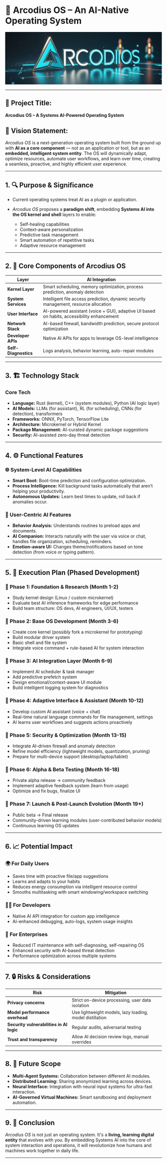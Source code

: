 
# 🧠 Arcodius OS – An AI-Native Operating System
![Arcodius OS - Futuristic AI-Powered Operating System](./public/ARC.jpg)

---

## 🔷 Project Title:

**Arcodius OS – A Systems AI-Powered Operating System**

## 🔷 Vision Statement:

*Arcodius OS* is a next-generation operating system built from the ground up with **AI as a core component** — not as an application or tool, but as an **embedded, intelligent system entity**. The OS will dynamically adapt, optimize resources, automate user workflows, and learn over time, creating a seamless, proactive, and highly efficient user experience.

---

## 1. 🔍 Purpose & Significance

* Current operating systems treat AI as a plugin or application.  
* *Arcodius OS* proposes a **paradigm shift**, embedding **Systems AI into the OS kernel and shell** layers to enable:

  * Self-healing capabilities  
  * Context-aware personalization  
  * Predictive task management  
  * Smart automation of repetitive tasks  
  * Adaptive resource management  

---

## 2. 🧩 Core Components of Arcodius OS

| Layer                | AI Integration                                                                             |
| -------------------- | ------------------------------------------------------------------------------------------ |
| **Kernel Layer**      | Smart scheduling, memory optimization, process prediction, anomaly detection               |
| **System Services**   | Intelligent file access prediction, dynamic security management, resource allocation       |
| **User Interface**    | AI-powered assistant (voice + GUI), adaptive UI based on habits, accessibility enhancement |
| **Network Stack**     | AI-based firewall, bandwidth prediction, secure protocol optimization                      |
| **Developer APIs**    | Native AI APIs for apps to leverage OS-level intelligence                                  |
| **Self-Diagnostics**  | Logs analysis, behavior learning, auto-repair modules                                      |

---

## 3. 🏗️ Technology Stack

### Core Tech

* **Language:** Rust (kernel), C++ (system modules), Python (AI logic layer)  
* **AI Models:** LLMs (for assistant), RL (for scheduling), CNNs (for detection), transformers  
* **Frameworks:** ONNX, PyTorch, TensorFlow Lite  
* **Architecture:** Microkernel or Hybrid Kernel  
* **Package Management:** AI-curated dynamic package suggestions  
* **Security:** AI-assisted zero-day threat detection  

---

## 4. ⚙️ Functional Features

### 🌐 System-Level AI Capabilities

* **Smart Boot:** Boot-time prediction and configuration optimization.  
* **Process Intelligence:** Kill background tasks automatically that aren’t helping your productivity.  
* **Autonomous Updates:** Learn best times to update, roll back if anomalies occur.  

### 🧠 User-Centric AI Features

* **Behavior Analysis:** Understands routines to preload apps and documents.  
* **AI Companion:** Interacts naturally with the user via voice or chat, handles file organization, scheduling, reminders.  
* **Emotion-aware UI:** Changes theme/notifications based on tone detection (from voice or typing pattern).  

---

## 5. 🚀 Execution Plan (Phased Development)

### 📍 Phase 1: Foundation & Research (Month 1-2)

* Study kernel design (Linux / custom microkernel)  
* Evaluate best AI inference frameworks for edge performance  
* Build team structure: OS devs, AI engineers, UI/UX, testers  

### 📍 Phase 2: Base OS Development (Month 3-6)

* Create core kernel (possibly fork a microkernel for prototyping)  
* Build modular driver system  
* Basic shell and file system  
* Integrate voice command + rule-based AI for system interaction  

### 📍 Phase 3: AI Integration Layer (Month 6-9)

* Implement AI scheduler & task manager  
* Add predictive prefetch system  
* Design emotional/context-aware UI module  
* Build intelligent logging system for diagnostics  

### 📍 Phase 4: Adaptive Interface & Assistant (Month 10-12)

* Develop custom AI assistant (voice + chat)  
* Real-time natural language commands for file management, settings  
* AI learns user workflows and suggests actions proactively  

### 📍 Phase 5: Security & Optimization (Month 13-15)

* Integrate AI-driven firewall and anomaly detection  
* Refine model efficiency (lightweight models, quantization, pruning)  
* Prepare for multi-device support (desktop/laptop/tablet)  

### 📍 Phase 6: Alpha & Beta Testing (Month 16-18)

* Private alpha release → community feedback  
* Implement adaptive feedback system (learn from usage)  
* Optimize and fix bugs, finalize UI  

### 📍 Phase 7: Launch & Post-Launch Evolution (Month 19+)

* Public beta → Final release  
* Community-driven learning modules (user-contributed behavior models)  
* Continuous learning OS updates  

---

## 6. 📈 Potential Impact

### 🌍 For Daily Users

* Saves time with proactive file/app suggestions  
* Learns and adapts to your habits  
* Reduces energy consumption via intelligent resource control  
* Smooths multitasking with smart windowing/workspace switching  

### 🧑‍💻 For Developers

* Native AI API integration for custom app intelligence  
* AI-enhanced debugging, auto-logs, system usage insights  

### 🏢 For Enterprises

* Reduced IT maintenance with self-diagnosing, self-repairing OS  
* Enhanced security with AI-based threat detection  
* Performance optimization across multiple systems  

---

## 7. 🔒 Risks & Considerations

| Risk                                     | Mitigation                                               |
| ---------------------------------------- | -------------------------------------------------------- |
| **Privacy concerns**                      | Strict on-device processing, user data isolation         |
| **Model performance overhead**            | Use lightweight models, lazy loading, model distillation |
| **Security vulnerabilities in AI logic**  | Regular audits, adversarial testing                      |
| **Trust and transparency**                | Allow AI decision review logs, manual overrides          |

---

## 8. 🔮 Future Scope

* **Multi-Agent Systems:** Collaboration between different AI modules.  
* **Distributed Learning:** Sharing anonymized learning across devices.  
* **Neural Interface:** Integration with neural input systems for ultra-fast interaction.  
* **AI-Governed Virtual Machines:** Smart sandboxing and deployment automation.  

---

## 9. 📜 Conclusion

*Arcodius OS* is not just an operating system. It's a **living, learning digital entity** that evolves with you. By embedding Systems AI into the core of system interaction and operations, it will revolutionize how humans and machines work together in daily life.

---

